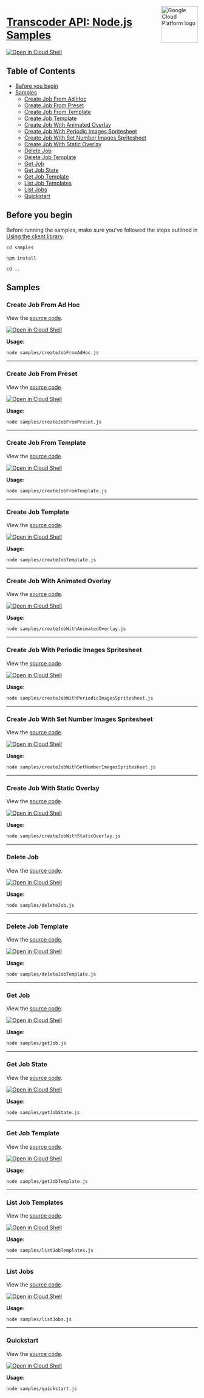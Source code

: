 [//]: # "This README.md file is auto-generated, all changes to this file will be lost."
[//]: # "To regenerate it, use `python -m synthtool`."
<img src="https://avatars2.githubusercontent.com/u/2810941?v=3&s=96" alt="Google Cloud Platform logo" title="Google Cloud Platform" align="right" height="96" width="96"/>

# [Transcoder API: Node.js Samples](https://github.com/googleapis/nodejs-video-transcoder)

[![Open in Cloud Shell][shell_img]][shell_link]



## Table of Contents

* [Before you begin](#before-you-begin)
* [Samples](#samples)
  * [Create Job From Ad Hoc](#create-job-from-ad-hoc)
  * [Create Job From Preset](#create-job-from-preset)
  * [Create Job From Template](#create-job-from-template)
  * [Create Job Template](#create-job-template)
  * [Create Job With Animated Overlay](#create-job-with-animated-overlay)
  * [Create Job With Periodic Images Spritesheet](#create-job-with-periodic-images-spritesheet)
  * [Create Job With Set Number Images Spritesheet](#create-job-with-set-number-images-spritesheet)
  * [Create Job With Static Overlay](#create-job-with-static-overlay)
  * [Delete Job](#delete-job)
  * [Delete Job Template](#delete-job-template)
  * [Get Job](#get-job)
  * [Get Job State](#get-job-state)
  * [Get Job Template](#get-job-template)
  * [List Job Templates](#list-job-templates)
  * [List Jobs](#list-jobs)
  * [Quickstart](#quickstart)

## Before you begin

Before running the samples, make sure you've followed the steps outlined in
[Using the client library](https://github.com/googleapis/nodejs-video-transcoder#using-the-client-library).

`cd samples`

`npm install`

`cd ..`

## Samples



### Create Job From Ad Hoc

View the [source code](https://github.com/googleapis/nodejs-video-transcoder/blob/master/samples/createJobFromAdHoc.js).

[![Open in Cloud Shell][shell_img]](https://console.cloud.google.com/cloudshell/open?git_repo=https://github.com/googleapis/nodejs-video-transcoder&page=editor&open_in_editor=samples/createJobFromAdHoc.js,samples/README.md)

__Usage:__


`node samples/createJobFromAdHoc.js`


-----




### Create Job From Preset

View the [source code](https://github.com/googleapis/nodejs-video-transcoder/blob/master/samples/createJobFromPreset.js).

[![Open in Cloud Shell][shell_img]](https://console.cloud.google.com/cloudshell/open?git_repo=https://github.com/googleapis/nodejs-video-transcoder&page=editor&open_in_editor=samples/createJobFromPreset.js,samples/README.md)

__Usage:__


`node samples/createJobFromPreset.js`


-----




### Create Job From Template

View the [source code](https://github.com/googleapis/nodejs-video-transcoder/blob/master/samples/createJobFromTemplate.js).

[![Open in Cloud Shell][shell_img]](https://console.cloud.google.com/cloudshell/open?git_repo=https://github.com/googleapis/nodejs-video-transcoder&page=editor&open_in_editor=samples/createJobFromTemplate.js,samples/README.md)

__Usage:__


`node samples/createJobFromTemplate.js`


-----




### Create Job Template

View the [source code](https://github.com/googleapis/nodejs-video-transcoder/blob/master/samples/createJobTemplate.js).

[![Open in Cloud Shell][shell_img]](https://console.cloud.google.com/cloudshell/open?git_repo=https://github.com/googleapis/nodejs-video-transcoder&page=editor&open_in_editor=samples/createJobTemplate.js,samples/README.md)

__Usage:__


`node samples/createJobTemplate.js`


-----




### Create Job With Animated Overlay

View the [source code](https://github.com/googleapis/nodejs-video-transcoder/blob/master/samples/createJobWithAnimatedOverlay.js).

[![Open in Cloud Shell][shell_img]](https://console.cloud.google.com/cloudshell/open?git_repo=https://github.com/googleapis/nodejs-video-transcoder&page=editor&open_in_editor=samples/createJobWithAnimatedOverlay.js,samples/README.md)

__Usage:__


`node samples/createJobWithAnimatedOverlay.js`


-----




### Create Job With Periodic Images Spritesheet

View the [source code](https://github.com/googleapis/nodejs-video-transcoder/blob/master/samples/createJobWithPeriodicImagesSpritesheet.js).

[![Open in Cloud Shell][shell_img]](https://console.cloud.google.com/cloudshell/open?git_repo=https://github.com/googleapis/nodejs-video-transcoder&page=editor&open_in_editor=samples/createJobWithPeriodicImagesSpritesheet.js,samples/README.md)

__Usage:__


`node samples/createJobWithPeriodicImagesSpritesheet.js`


-----




### Create Job With Set Number Images Spritesheet

View the [source code](https://github.com/googleapis/nodejs-video-transcoder/blob/master/samples/createJobWithSetNumberImagesSpritesheet.js).

[![Open in Cloud Shell][shell_img]](https://console.cloud.google.com/cloudshell/open?git_repo=https://github.com/googleapis/nodejs-video-transcoder&page=editor&open_in_editor=samples/createJobWithSetNumberImagesSpritesheet.js,samples/README.md)

__Usage:__


`node samples/createJobWithSetNumberImagesSpritesheet.js`


-----




### Create Job With Static Overlay

View the [source code](https://github.com/googleapis/nodejs-video-transcoder/blob/master/samples/createJobWithStaticOverlay.js).

[![Open in Cloud Shell][shell_img]](https://console.cloud.google.com/cloudshell/open?git_repo=https://github.com/googleapis/nodejs-video-transcoder&page=editor&open_in_editor=samples/createJobWithStaticOverlay.js,samples/README.md)

__Usage:__


`node samples/createJobWithStaticOverlay.js`


-----




### Delete Job

View the [source code](https://github.com/googleapis/nodejs-video-transcoder/blob/master/samples/deleteJob.js).

[![Open in Cloud Shell][shell_img]](https://console.cloud.google.com/cloudshell/open?git_repo=https://github.com/googleapis/nodejs-video-transcoder&page=editor&open_in_editor=samples/deleteJob.js,samples/README.md)

__Usage:__


`node samples/deleteJob.js`


-----




### Delete Job Template

View the [source code](https://github.com/googleapis/nodejs-video-transcoder/blob/master/samples/deleteJobTemplate.js).

[![Open in Cloud Shell][shell_img]](https://console.cloud.google.com/cloudshell/open?git_repo=https://github.com/googleapis/nodejs-video-transcoder&page=editor&open_in_editor=samples/deleteJobTemplate.js,samples/README.md)

__Usage:__


`node samples/deleteJobTemplate.js`


-----




### Get Job

View the [source code](https://github.com/googleapis/nodejs-video-transcoder/blob/master/samples/getJob.js).

[![Open in Cloud Shell][shell_img]](https://console.cloud.google.com/cloudshell/open?git_repo=https://github.com/googleapis/nodejs-video-transcoder&page=editor&open_in_editor=samples/getJob.js,samples/README.md)

__Usage:__


`node samples/getJob.js`


-----




### Get Job State

View the [source code](https://github.com/googleapis/nodejs-video-transcoder/blob/master/samples/getJobState.js).

[![Open in Cloud Shell][shell_img]](https://console.cloud.google.com/cloudshell/open?git_repo=https://github.com/googleapis/nodejs-video-transcoder&page=editor&open_in_editor=samples/getJobState.js,samples/README.md)

__Usage:__


`node samples/getJobState.js`


-----




### Get Job Template

View the [source code](https://github.com/googleapis/nodejs-video-transcoder/blob/master/samples/getJobTemplate.js).

[![Open in Cloud Shell][shell_img]](https://console.cloud.google.com/cloudshell/open?git_repo=https://github.com/googleapis/nodejs-video-transcoder&page=editor&open_in_editor=samples/getJobTemplate.js,samples/README.md)

__Usage:__


`node samples/getJobTemplate.js`


-----




### List Job Templates

View the [source code](https://github.com/googleapis/nodejs-video-transcoder/blob/master/samples/listJobTemplates.js).

[![Open in Cloud Shell][shell_img]](https://console.cloud.google.com/cloudshell/open?git_repo=https://github.com/googleapis/nodejs-video-transcoder&page=editor&open_in_editor=samples/listJobTemplates.js,samples/README.md)

__Usage:__


`node samples/listJobTemplates.js`


-----




### List Jobs

View the [source code](https://github.com/googleapis/nodejs-video-transcoder/blob/master/samples/listJobs.js).

[![Open in Cloud Shell][shell_img]](https://console.cloud.google.com/cloudshell/open?git_repo=https://github.com/googleapis/nodejs-video-transcoder&page=editor&open_in_editor=samples/listJobs.js,samples/README.md)

__Usage:__


`node samples/listJobs.js`


-----




### Quickstart

View the [source code](https://github.com/googleapis/nodejs-video-transcoder/blob/master/samples/quickstart.js).

[![Open in Cloud Shell][shell_img]](https://console.cloud.google.com/cloudshell/open?git_repo=https://github.com/googleapis/nodejs-video-transcoder&page=editor&open_in_editor=samples/quickstart.js,samples/README.md)

__Usage:__


`node samples/quickstart.js`






[shell_img]: https://gstatic.com/cloudssh/images/open-btn.png
[shell_link]: https://console.cloud.google.com/cloudshell/open?git_repo=https://github.com/googleapis/nodejs-video-transcoder&page=editor&open_in_editor=samples/README.md
[product-docs]: https://googleapis.dev/nodejs/transcoder/latest
